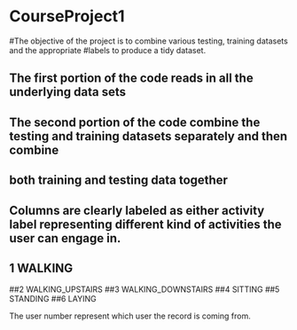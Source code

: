 # CourseProject1
#The objective of the project is to combine various testing, training datasets and the appropriate
#labels to produce a tidy dataset.

## The first portion of the code reads in all the underlying data sets
## The second portion of the code combine the testing and training datasets separately and then combine
## both training and testing data together

## Columns are clearly labeled as either activity label representing different kind of activities the user can engage in.
## 1 WALKING
##2 WALKING_UPSTAIRS
##3 WALKING_DOWNSTAIRS
##4 SITTING
##5 STANDING
##6 LAYING

The user number represent which user the record is coming from.
